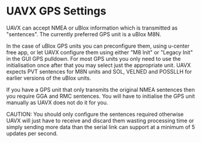 # UAVX GPS Settings #

UAVX can accept NMEA or uBlox information which is transmitted as "sentences". The currently preferred GPS unit is a uBlox M8N. 

In the case of uBlox GPS units you can preconfigure them, using u-center free app, or let UAVX configure them using either "M8 Init" or "Legacy Init" in the GUI GPS pulldown.  For most GPS units you only need to use the initialisation once after that you may select just the appropriate unit.
UAVX expects PVT sentences for M8N units and SOL, VELNED and POSSLLH for earlier versions of the uBlox units.

If you have a GPS unit that only transmits the original NMEA sentences then you require GGA and RMC sentences. You will have to initialise the GPS unit manually as UAVX does not do it for you. 

CAUTION: You should only configure the sentences required otherwise UAVX will just have to receive and discard them wasting processing time or simply sending more data than the serial link can support at a minimum of 5 updates per second.